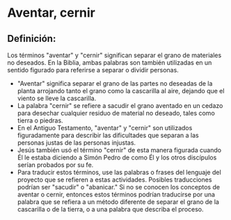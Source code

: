 # Aventar, cernir

## Definición: 

Los términos "aventar" y "cernir" significan separar el grano de materiales no deseados. En la Biblia, ambas palabras son también utilizadas en un sentido figurado para referirse a separar o dividir personas.

* "Aventar" significa separar el grano de las partes no deseadas de la planta arrojando tanto el grano como la cascarilla al aire, dejando que el viento se lleve la cascarilla.
* La palabra "cernir" se refiere a sacudir el grano aventado en un  cedazo para desechar cualquier residuo de material no deseado, tales como tierra o piedras.
* En el Antiguo Testamento, "aventar" y "cernir" son utilizados figuradamente para describir las dificultades que separan a las personas justas de las personas injustas.
* Jesús también usó el término "cernir" de esta manera figurada cuando Él le estaba diciendo a Simón Pedro de como Él y los otros discípulos serían probados por su fe.
* Para traducir estos términos, use las palabras o frases del lenguaje del proyecto que se refieren a estas actividades.  Posibles traducciones podrían ser "sacudir" o "abanicar." Si no se conocen los conceptos de aventar o cernir, entonces estos términos podrían traducirse por una palabra que se refiera a un método diferente de separar el grano de la cascarilla o de la tierra, o a una palabra que describa el proceso.

